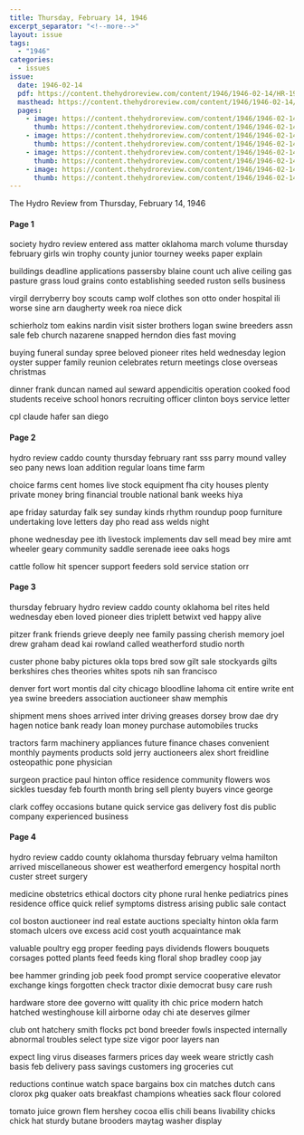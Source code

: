 ```yaml
---
title: Thursday, February 14, 1946
excerpt_separator: "<!--more-->"
layout: issue
tags:
  - "1946"
categories:
  - issues
issue:
  date: 1946-02-14
  pdf: https://content.thehydroreview.com/content/1946/1946-02-14/HR-1946-02-14.pdf
  masthead: https://content.thehydroreview.com/content/1946/1946-02-14/masthead/HR-1946-02-14.jpg
  pages:
    - image: https://content.thehydroreview.com/content/1946/1946-02-14/medium/HR-1946-02-14-01.jpg
      thumb: https://content.thehydroreview.com/content/1946/1946-02-14/thumbnails/HR-1946-02-14-01.jpg
    - image: https://content.thehydroreview.com/content/1946/1946-02-14/medium/HR-1946-02-14-02.jpg
      thumb: https://content.thehydroreview.com/content/1946/1946-02-14/thumbnails/HR-1946-02-14-02.jpg
    - image: https://content.thehydroreview.com/content/1946/1946-02-14/medium/HR-1946-02-14-03.jpg
      thumb: https://content.thehydroreview.com/content/1946/1946-02-14/thumbnails/HR-1946-02-14-03.jpg
    - image: https://content.thehydroreview.com/content/1946/1946-02-14/medium/HR-1946-02-14-04.jpg
      thumb: https://content.thehydroreview.com/content/1946/1946-02-14/thumbnails/HR-1946-02-14-04.jpg
---
```


The Hydro Review from Thursday, February 14, 1946

<!--more-->

<h4>Page 1</h4>
<p>society hydro review entered ass matter oklahoma march volume thursday february girls win trophy county junior tourney weeks paper explain</p>
<p>buildings deadline applications passersby blaine count uch alive ceiling gas pasture grass loud grains conto establishing seeded ruston sells business</p>
<p>virgil derryberry boy scouts camp wolf clothes son otto onder hospital ili worse sine arn daugherty week roa niece dick</p>
<p>schierholz tom eakins nardin visit sister brothers logan swine breeders assn sale feb church nazarene snapped herndon dies fast moving</p>
<p>buying funeral sunday spree beloved pioneer rites held wednesday legion oyster supper family reunion celebrates return meetings close overseas christmas</p>
<p>dinner frank duncan named aul seward appendicitis operation cooked food students receive school honors recruiting officer clinton boys service letter</p>
<p>cpl claude hafer san diego</p>
<h4>Page 2</h4>
<p>hydro review caddo county thursday february rant sss parry mound valley seo pany news loan addition regular loans time farm</p>
<p>choice farms cent homes live stock equipment fha city houses plenty private money bring financial trouble national bank weeks hiya</p>
<p>ape friday saturday falk sey sunday kinds rhythm roundup poop furniture undertaking love letters day pho read ass welds night</p>
<p>phone wednesday pee ith livestock implements dav sell mead bey mire amt wheeler geary community saddle serenade ieee oaks hogs</p>
<p>cattle follow hit spencer support feeders sold service station orr</p>
<h4>Page 3</h4>
<p>thursday february hydro review caddo county oklahoma bel rites held wednesday eben loved pioneer dies triplett betwixt ved happy alive</p>
<p>pitzer frank friends grieve deeply nee family passing cherish memory joel drew graham dead kai rowland called weatherford studio north</p>
<p>custer phone baby pictures okla tops bred sow gilt sale stockyards gilts berkshires ches theories whites spots nih san francisco</p>
<p>denver fort wort montis dal city chicago bloodline lahoma cit entire write ent yea swine breeders association auctioneer shaw memphis</p>
<p>shipment mens shoes arrived inter driving greases dorsey brow dae dry hagen notice bank ready loan money purchase automobiles trucks</p>
<p>tractors farm machinery appliances future finance chases convenient monthly payments products sold jerry auctioneers alex short freidline osteopathic pone physician</p>
<p>surgeon practice paul hinton office residence community flowers wos sickles tuesday feb fourth month bring sell plenty buyers vince george</p>
<p>clark coffey occasions butane quick service gas delivery fost dis public company experienced business</p>
<h4>Page 4</h4>
<p>hydro review caddo county oklahoma thursday february velma hamilton arrived miscellaneous shower est weatherford emergency hospital north custer street surgery</p>
<p>medicine obstetrics ethical doctors city phone rural henke pediatrics pines residence office quick relief symptoms distress arising public sale contact</p>
<p>col boston auctioneer ind real estate auctions specialty hinton okla farm stomach ulcers ove excess acid cost youth acquaintance mak</p>
<p>valuable poultry egg proper feeding pays dividends flowers bouquets corsages potted plants feed feeds king floral shop bradley coop jay</p>
<p>bee hammer grinding job peek food prompt service cooperative elevator exchange kings forgotten check tractor dixie democrat busy care rush</p>
<p>hardware store dee governo witt quality ith chic price modern hatch hatched westinghouse kill airborne oday chi ate deserves gilmer</p>
<p>club ont hatchery smith flocks pct bond breeder fowls inspected internally abnormal troubles select type size vigor poor layers nan</p>
<p>expect ling virus diseases farmers prices day week weare strictly cash basis feb delivery pass savings customers ing groceries cut</p>
<p>reductions continue watch space bargains box cin matches dutch cans clorox pkg quaker oats breakfast champions wheaties sack flour colored</p>
<p>tomato juice grown flem hershey cocoa ellis chili beans livability chicks chick hat sturdy butane brooders maytag washer display</p>
